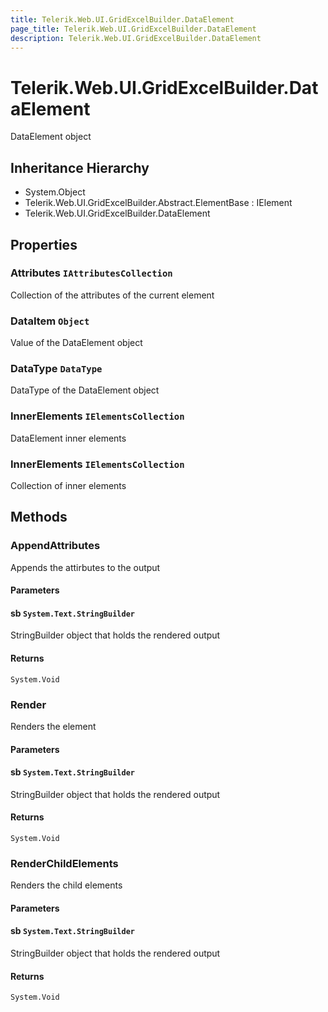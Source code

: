 ```yaml
---
title: Telerik.Web.UI.GridExcelBuilder.DataElement
page_title: Telerik.Web.UI.GridExcelBuilder.DataElement
description: Telerik.Web.UI.GridExcelBuilder.DataElement
---
```


# Telerik.Web.UI.GridExcelBuilder.DataElement

DataElement object

## Inheritance Hierarchy

* System.Object
* Telerik.Web.UI.GridExcelBuilder.Abstract.ElementBase : IElement
* Telerik.Web.UI.GridExcelBuilder.DataElement

## Properties

###  Attributes `IAttributesCollection`

Collection of the attributes of the current element

###  DataItem `Object`

Value of the DataElement object

###  DataType `DataType`

DataType of the DataElement object

###  InnerElements `IElementsCollection`

DataElement inner elements

###  InnerElements `IElementsCollection`

Collection of inner elements

## Methods

###  AppendAttributes

Appends the attirbutes to the output

#### Parameters

#### sb `System.Text.StringBuilder`

StringBuilder object that holds the rendered output

#### Returns

`System.Void` 

###  Render

Renders the element

#### Parameters

#### sb `System.Text.StringBuilder`

StringBuilder object that holds the rendered output

#### Returns

`System.Void` 

###  RenderChildElements

Renders the child elements

#### Parameters

#### sb `System.Text.StringBuilder`

StringBuilder object that holds the rendered output

#### Returns

`System.Void` 

